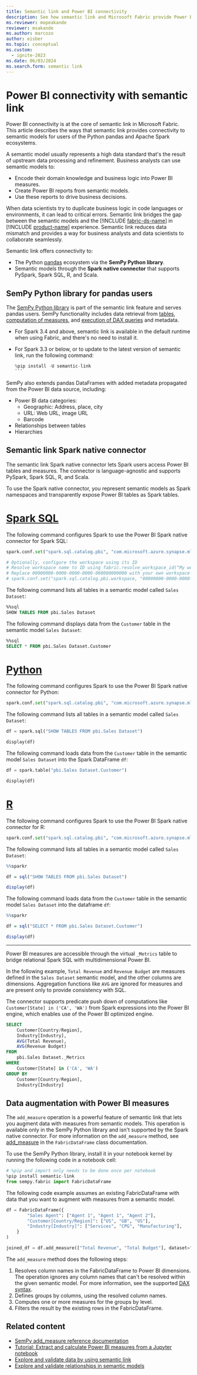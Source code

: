 ```yaml
---
title: Semantic link and Power BI connectivity
description: See how semantic link and Microsoft Fabric provide Power BI data connectivity for pandas and Spark ecosystems.
ms.reviewer: mopeakande
reviewer: msakande
ms.author: marcozo
author: eisber
ms.topic: conceptual
ms.custom:
  - ignite-2023
ms.date: 06/03/2024
ms.search.form: semantic link
---
```


# Power BI connectivity with semantic link

Power BI connectivity is at the core of semantic link in Microsoft Fabric. This article describes the ways that semantic link provides connectivity to semantic models for users of the Python pandas and Apache Spark ecosystems.

A semantic model usually represents a high data standard that's the result of upstream data processing and refinement. Business analysts can use semantic models to:

- Encode their domain knowledge and business logic into Power BI measures.
- Create Power BI reports from semantic models.
- Use these reports to drive business decisions.

When data scientists try to duplicate business logic in code languages or environments, it can lead to critical errors. Semantic link bridges the gap between the semantic models and the [!INCLUDE [fabric-ds-name](includes/fabric-ds-name.md)] in [!INCLUDE [product-name](../includes/product-name.md)] experience. Semantic link reduces data mismatch and provides a way for business analysts and data scientists to collaborate seamlessly.

Semantic link offers connectivity to:

- The Python [pandas](https://pandas.pydata.org/) ecosystem via the **SemPy Python library**.
- Semantic models through the **Spark native connector** that supports PySpark, Spark SQL, R, and Scala.

## SemPy Python library for pandas users

The [SemPy Python library](/python/api/semantic-link/overview-semantic-link) is part of the semantic link feature and serves pandas users. SemPy functionality includes data retrieval from [tables](/python/api/semantic-link-sempy/sempy.fabric#sempy-fabric-read-table), [computation of measures](/python/api/semantic-link-sempy/sempy.fabric#sempy-fabric-evaluate-measure), and [execution of DAX queries](/python/api/semantic-link-sempy/sempy.fabric#sempy-fabric-evaluate-dax) and metadata.

- For Spark 3.4 and above, semantic link is available in the default runtime when using Fabric, and there's no need to install it.

- For Spark 3.3 or below, or to update to the latest version of semantic link, run the following command:

   ``` python
   %pip install -U semantic-link
   ``` 

SemPy also extends pandas DataFrames with added metadata propagated from the Power BI data source, including:

- Power BI data categories:
  - Geographic: Address, place, city
  - URL: Web URL, image URL
  - Barcode
- Relationships between tables
- Hierarchies

## Semantic link Spark native connector

The semantic link Spark native connector lets Spark users access Power BI tables and measures. The connector is language-agnostic and supports PySpark, Spark SQL, R, and Scala.

To use the Spark native connector, you represent semantic models as Spark namespaces and transparently expose Power BI tables as Spark tables.

# [Spark SQL](#tab/sql)

The following command configures Spark to use the Power BI Spark native connector for Spark SQL:

```Python
spark.conf.set("spark.sql.catalog.pbi", "com.microsoft.azure.synapse.ml.powerbi.PowerBICatalog")

# Optionally, configure the workspace using its ID
# Resolve workspace name to ID using fabric.resolve_workspace_id("My workspace")
# Replace 00000000-0000-0000-0000-000000000000 with your own workspace ID
# spark.conf.set("spark.sql.catalog.pbi.workspace, "00000000-0000-0000-0000-000000000000")
```

The following command lists all tables in a semantic model called `Sales Dataset`:

```sql
%%sql
SHOW TABLES FROM pbi.Sales Dataset
```

The following command displays data from the `Customer` table in the semantic model `Sales Dataset`:

```sql
%%sql
SELECT * FROM pbi.Sales Dataset.Customer
```

# [Python](#tab/python)

The following command configures Spark to use the Power BI Spark native connector for Python:

```python
spark.conf.set("spark.sql.catalog.pbi", "com.microsoft.azure.synapse.ml.powerbi.PowerBICatalog")
```

The following command lists all tables in a semantic model called `Sales Dataset`:

```python
df = spark.sql("SHOW TABLES FROM pbi.Sales Dataset")

display(df)
```

The following command loads data from the `Customer` table in the semantic model `Sales Dataset` into the Spark DataFrame `df`:

```python
df = spark.table("pbi.Sales Dataset.Customer")

display(df)
```

# [R](#tab/r)

The following command configures Spark to use the Power BI Spark native connector for R:

```python
spark.conf.set("spark.sql.catalog.pbi", "com.microsoft.azure.synapse.ml.powerbi.PowerBICatalog")
```

The following command lists all tables in a semantic model called `Sales Dataset`:

```R
%%sparkr

df = sql("SHOW TABLES FROM pbi.Sales Dataset")

display(df)
```

The following command loads data from the `Customer` table in the semantic model `Sales Dataset` into the dataframe `df`:

```R
%%sparkr

df = sql("SELECT * FROM pbi.Sales Dataset.Customer")

display(df)
```

---

Power BI measures are accessible through the virtual `_Metrics` table to bridge relational Spark SQL with multidimensional Power BI.

In the following example, `Total Revenue` and `Revenue Budget` are measures defined in the `Sales Dataset` semantic model, and the other columns are dimensions. Aggregation functions like `AVG` are ignored for measures and are present only to provide consistency with SQL.

The connector supports predicate push down of computations like `Customer[State] in ('CA', 'WA')` from Spark expressions into the Power BI engine, which enables use of the Power BI optimized engine.

```sql
SELECT
    Customer[Country/Region],
    Industry[Industry],
    AVG(Total Revenue),
    AVG(Revenue Budget)
FROM
    pbi.Sales Dataset._Metrics
WHERE
    Customer[State] in ('CA', 'WA')
GROUP BY
    Customer[Country/Region],
    Industry[Industry]
```

## Data augmentation with Power BI measures

The `add_measure` operation is a powerful feature of semantic link that lets you augment data with measures from semantic models. This operation is available only in the SemPy Python library and isn't supported by the Spark native connector. For more information on the `add_measure` method, see [add_measure](/python/api/semantic-link-sempy/sempy.fabric.fabricdataframe#sempy-fabric-fabricdataframe-add-measure) in the `FabricDataFrame` class documentation.

To use the SemPy Python library, install it in your notebook kernel by running the following code in a notebook cell:

```python
# %pip and import only needs to be done once per notebook
%pip install semantic-link
from sempy.fabric import FabricDataFrame
```

The following code example assumes an existing FabricDataFrame with data that you want to augment with measures from a semantic model.

```python
df = FabricDataFrame({
        "Sales Agent": ["Agent 1", "Agent 1", "Agent 2"],
        "Customer[Country/Region]": ["US", "GB", "US"],
        "Industry[Industry]": ["Services", "CPG", "Manufacturing"],
    }
)

joined_df = df.add_measure(["Total Revenue", "Total Budget"], dataset="Sales Dataset")
```

The `add_measure` method does the following steps:

1. Resolves column names in the FabricDataFrame to Power BI dimensions. The operation ignores any column names that can't be resolved within the given semantic model. For more information, see the supported [DAX syntax](/dax/dax-syntax-reference).
1. Defines groups by columns, using the resolved column names.
1. Computes one or more measures for the groups by level.
1. Filters the result by the existing rows in the FabricDataFrame.

## Related content

- [SemPy add_measure reference documentation](/python/api/semantic-link-sempy/sempy.fabric.fabricdataframe#sempy-fabric-fabricdataframe-add-measure)
- [Tutorial: Extract and calculate Power BI measures from a Jupyter notebook](tutorial-power-bi-measures.md)
- [Explore and validate data by using semantic link](semantic-link-validate-data.md)
- [Explore and validate relationships in semantic models](semantic-link-validate-relationship.md)
